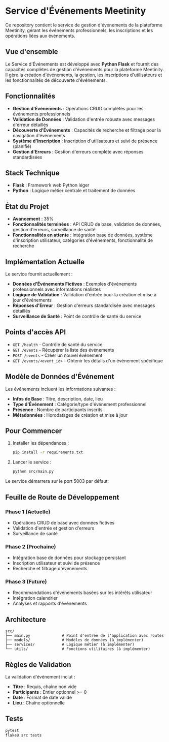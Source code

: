 # Service d'Événements Meetinity

Ce repository contient le service de gestion d'événements de la plateforme Meetinity, gérant les événements professionnels, les inscriptions et les opérations liées aux événements.

## Vue d'ensemble

Le Service d'Événements est développé avec **Python Flask** et fournit des capacités complètes de gestion d'événements pour la plateforme Meetinity. Il gère la création d'événements, la gestion, les inscriptions d'utilisateurs et les fonctionnalités de découverte d'événements.

## Fonctionnalités

- **Gestion d'Événements** : Opérations CRUD complètes pour les événements professionnels
- **Validation de Données** : Validation d'entrée robuste avec messages d'erreur détaillés
- **Découverte d'Événements** : Capacités de recherche et filtrage pour la navigation d'événements
- **Système d'Inscription** : Inscription d'utilisateurs et suivi de présence (planifié)
- **Gestion d'Erreurs** : Gestion d'erreurs complète avec réponses standardisées

## Stack Technique

- **Flask** : Framework web Python léger
- **Python** : Logique métier centrale et traitement de données

## État du Projet

- **Avancement** : 35%
- **Fonctionnalités terminées** : API CRUD de base, validation de données, gestion d'erreurs, surveillance de santé
- **Fonctionnalités en attente** : Intégration base de données, système d'inscription utilisateur, catégories d'événements, fonctionnalité de recherche

## Implémentation Actuelle

Le service fournit actuellement :

- **Données d'Événements Fictives** : Exemples d'événements professionnels avec informations réalistes
- **Logique de Validation** : Validation d'entrée pour la création et mise à jour d'événements
- **Réponses d'Erreur** : Gestion d'erreurs standardisée avec messages détaillés
- **Surveillance de Santé** : Point de contrôle de santé du service

## Points d'accès API

- `GET /health` - Contrôle de santé du service
- `GET /events` - Récupérer la liste des événements
- `POST /events` - Créer un nouvel événement
- `GET /events/<event_id>` - Obtenir les détails d'un événement spécifique

## Modèle de Données d'Événement

Les événements incluent les informations suivantes :
- **Infos de Base** : Titre, description, date, lieu
- **Type d'Événement** : Catégorie/type d'événement professionnel
- **Présence** : Nombre de participants inscrits
- **Métadonnées** : Horodatages de création et mise à jour

## Pour Commencer

1. Installer les dépendances :
   ```bash
   pip install -r requirements.txt
   ```

2. Lancer le service :
   ```bash
   python src/main.py
   ```

Le service démarrera sur le port 5003 par défaut.

## Feuille de Route de Développement

### Phase 1 (Actuelle)
- Opérations CRUD de base avec données fictives
- Validation d'entrée et gestion d'erreurs
- Surveillance de santé

### Phase 2 (Prochaine)
- Intégration base de données pour stockage persistant
- Inscription utilisateur et suivi de présence
- Recherche et filtrage d'événements

### Phase 3 (Future)
- Recommandations d'événements basées sur les intérêts utilisateur
- Intégration calendrier
- Analyses et rapports d'événements

## Architecture

```
src/
├── main.py              # Point d'entrée de l'application avec routes
├── models/              # Modèles de données (à implémenter)
├── services/            # Logique métier (à implémenter)
└── utils/               # Fonctions utilitaires (à implémenter)
```

## Règles de Validation

La validation d'événement inclut :
- **Titre** : Requis, chaîne non vide
- **Participants** : Entier optionnel >= 0
- **Date** : Format de date valide
- **Lieu** : Chaîne optionnelle

## Tests

```bash
pytest
flake8 src tests
```
